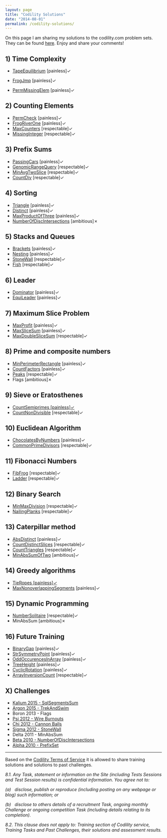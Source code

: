 ```yaml
---
layout: page
title: "Codility Solutions"
date: "2014-08-01"
permalink: /codility-solutions/
---
```


On this page I am sharing my solutions to the codility.com problem sets. They can be found [here](https://codility.com/programmers/lessons/ "Codility Lessons"). Enjoy and share your comments!

## 1) Time Complexity

- [TapeEquilibrium](http://www.martinkysel.com/codility-tape-equilibrium-solution/ "Codility ‘Tape Equilibrium’ Solution") \[painless\]✓  
    
- [FrogJmp](http://www.martinkysel.com/codility-frogjmp-solution/ "Codility ‘FrogJmp’ Solution") \[painless\]✓
- [PermMissingElem](http://www.martinkysel.com/codility-permmissingelem-solution/ "Codility ‘PermMissingElem’ Solution") \[painless\]✓

## 2) Counting Elements

- [PermCheck](http://www.martinkysel.com/codility-permcheck-solution/ "Codility ‘PermCheck’ Solution") \[painless\]✓
- [FrogRiverOne](http://www.martinkysel.com/codility-frogriverone-solution/ "Codility ‘FrogRiverOne’ Solution") \[painless\]✓
- [MaxCounters](http://www.martinkysel.com/codility-maxcounters-solution/ "Codility ‘MaxCounters’ Solution") \[respectable\]✓
- [MissingInteger](http://www.martinkysel.com/codility-missinginteger-solution/ "Codility ‘MissingInteger’ Solution") \[respectable\]✓

## 3) Prefix Sums

- [PassingCars](http://www.martinkysel.com/codility-passingcars-solution/ "Codility ‘PassingCars’ Solution") \[painless\]✓
- [GenomicRangeQuery](http://www.martinkysel.com/codility-genomicrangequery-solution/ "Codility ‘GenomicRangeQuery’ Solution") \[respectable\]✓
- [MinAvgTwoSlice](http://www.martinkysel.com/codility-minavgtwoslice-solution/ "Codility ‘MinAvgTwoSlice’ Solution") \[respectable\]✓
- [CountDiv](http://www.martinkysel.com/codility-countdiv-solution/ "Codility ‘CountDiv’ Solution") \[respectable\]✓

## 4) Sorting

- [Triangle](http://www.martinkysel.com/codility-triangle-solution/ "Codility ‘Triangle’ Solution") \[painless\]✓
- [Distinct](http://www.martinkysel.com/codility-distinct-solution/ "Codility ‘Distinct’ Solution") \[painless\]✓
- [MaxProductOfThree](http://www.martinkysel.com/codility-maxproductofthree-solution/ "Codility ‘MaxProductOfThree’ Solution") \[painless\]✓
- [NumberOfDiscIntersections](http://www.martinkysel.com/codility-number-of-disc-intersections-2010-beta-solution/) \[ambitious\]✗

## 5) Stacks and Queues

- [Brackets](http://www.martinkysel.com/codility-brackets-solution/ "Codility ‘Brackets’ Solution") \[painless\]✓
- [Nesting](http://www.martinkysel.com/codility-nesting-solution/ "Codility ‘Nesting’ Solution") \[painless\]✓
- [StoneWall](http://www.martinkysel.com/codility-stonewall-solution/ "Codility ‘StoneWall’ Solution") \[respectable\]✓
- [Fish](http://www.martinkysel.com/codility-fish-solution/ "Codility ‘Fish’ Solution") \[respectable\]✓

## 6) Leader

- [Dominator](http://www.martinkysel.com/codility-dominator-solution/ "Codility ‘Dominator’ Solution") \[painless\]✓
- [EquiLeader](http://www.martinkysel.com/codility-equileader-solution/ "Codility ‘EquiLeader’ Solution") \[painless\]✓

## 7) Maximum Slice Problem

- [MaxProfit](http://www.martinkysel.com/codility-maxprofit-solution/ "Codility ‘MaxProfit’ Solution") \[painless\]✓
- [MaxSliceSum](http://www.martinkysel.com/codility-maxslicesum-solution-2/ "Codility ‘MaxSliceSum’ Solution") \[painless\]✓
- [MaxDoubleSliceSum](http://www.martinkysel.com/codility-maxdoubleslicesum-solution/ "Codility ‘MaxDoubleSliceSum’ Solution") \[respectable\]✓

## 8) Prime and composite numbers

- [MinPerimeterRectangle](http://www.martinkysel.com/codility-minperimeterrectangle-solution/ "Min Perimeter Rectangle") \[painless\]✓
- [CountFactors](http://www.martinkysel.com/codility-count-factors-solution/ "Codility 'Count Factors' Solution") \[painless\]✓
- [Peaks](http://www.martinkysel.com/codility-peaks-solution/%20 "Codility 'Peaks' Solution") \[respectable\]✓
- Flags \[ambitious\]✗

## 9) Sieve or Eratosthenes

- [CountSemiprimes \[painless\]✓](http://www.martinkysel.com/codility-countsemiprimes-solution/ "Codility ‘CountSemiprimes’ Solution")
- [CountNonDivisible](http://www.martinkysel.com/codility-countnondivisible-solution/ "Codility ‘CountNonDivisible’ Solution") \[respectable\]✓

## 10) Euclidean Algorithm

- [ChocolatesByNumbers](http://www.martinkysel.com/codility-chocolatesbynumbers-solution/ "Codility ‘ChocolatesByNumbers’ Solution") \[painless\]✓
- [CommonPrimeDivisors](http://www.martinkysel.com/codility-commonprimedivisors-solution/ "Codility ‘CommonPrimeDivisors’ Solution") \[respectable\]✓

## 11) Fibonacci Numbers

- [FibFrog](http://www.martinkysel.com/codility-fibfrog-solution/ "Codility ‘FibFrog’ Solution") \[respectable\]✓
- [Ladder](http://www.martinkysel.com/codility-ladder-solution/ "Codility ‘Ladder’ Solution") \[respectable\]✓

## 12) Binary Search

- [MinMaxDivision](http://www.martinkysel.com/codility-minmaxdivision-solution/ "Codility ‘MinMaxDivision’ Solution") \[respectable\]✓
- [NailingPlanks](http://www.martinkysel.com/codility-nailingplanks-solution/ "Codility ‘NailingPlanks’ Solution") \[respectable\]✓

## 13) Caterpillar method

- [AbsDistinct](http://www.martinkysel.com/codility-absdistinct-solution/ "Codility ‘AbsDistinct’ Solution") \[painless\]✓
- [CountDistinctSlices](http://www.martinkysel.com/codility-countdistinctslices-solution/ "Codility ‘CountDistinctSlices’ Solution") \[respectable\]✓
- [CountTriangles](http://www.martinkysel.com/codility-counttriangles-solution/ "Codility ‘CountTriangles’ Solution") \[respectable\]✓
- [MinAbsSumOfTwo](http://www.martinkysel.com/codility-minabssumoftwo-solution/ "Codility ‘MinAbsSumOfTwo’ Solution") \[ambitious\]✓

## 14) Greedy algorithms

- [TieRopes \[painless\]✓](http://www.martinkysel.com/codility-tieropes-solution/ "Codility ‘TieRopes’ Solution")
- [MaxNonoverlappingSegments](http://www.martinkysel.com/codility-max-nonoverlapping-segments-solution/ "Codility ‘Max Nonoverlapping Segments’ Solution") \[painless\]✓

## 15) Dynamic Programming

- [NumberSolitaire](http://www.martinkysel.com/codility-numbersolitaire-solution/ "Codility ‘NumberSolitaire’ Solution") \[respectable\]✓
- MinAbsSum \[ambitious\]✗

## 16) Future Training

- [BinaryGap](http://www.martinkysel.com/codility-binarygap-solution/ "Codility ‘BinaryGap’ Solution") \[painless\]✓
- [StrSymmetryPoint](http://www.martinkysel.com/codility-str-symmetry-point-solution/ "Codility ‘Str Symmetry Point’ Solution") \[painless\]✓
- [OddOccurencesInArray](http://www.martinkysel.com/codility-oddoccurrencesinarray-solution/ "Codility ‘OddOccurrencesInArray’ Solution") \[painless\]✓
- [TreeHeight](http://www.martinkysel.com/codility-treeheight-solution/ "Codility ‘TreeHeight’ Solution") \[painless\]✓
- [CyclicRotation](http://www.martinkysel.com/codility-cyclicrotation-solution/) \[painless\]✓
- [ArrayInversionCount](http://www.martinkysel.com/codility-arrayinversioncount-solution/ "Codility ‘ArrayInversionCount’ Solution") \[respectable\]✓

## X) Challenges

- [Kalium 2015 - SqlSegmentsSum](http://www.martinkysel.com/codility-sqlsegmentssum-kalium-2015-solution/)
- [Argon 2015 - TrekAndSwim](http://www.martinkysel.com/codility-trekandswim-2015-argon-solution/)
- Boron 2013 - Flags
- [Psi 2012 - Wire Burnouts](http://www.martinkysel.com/codility-wireburnouts-2012-psi-solution/ "Codility ‘WireBurnouts’ 2012 Psi Solution")
- [Chi 2012 - Cannon Balls](http://www.martinkysel.com/codility-cannonballs-2012-chi-solution/)
- [Sigma 2012 - StoneWall](http://www.martinkysel.com/codility-stonewall-solution/ "Codility ‘StoneWall’ Solution")
- Delta 2011 - MinAbsSum
- [Beta 2010 - NumberOfDiscIntersections](http://www.martinkysel.com/codility-number-of-disc-intersections-2010-beta-solution/)
- [Alpha 2010 - PrefixSet](http://www.martinkysel.com/codility-prefixset-2010-alpha-solution/ "Codility ‘PrefixSet’ 2010 Alpha Solution")

* * *

Based on the [Codility Terms of Service](https://codility.com/terms-of-service-for-programmers) it is allowed to share training solutions and solutions to past challenges.

_8.1.  Any Task, statement or information on the Site (including Tests Sessions and Test Session results) is confidential information. You agree not to:_

_(a)   disclose, publish or reproduce (including posting on any webpage or blog) such information; or_

_(b)   disclose to others details of a recruitment Task, ongoing monthly Challenge or ongoing competition Task (including details relating to its completion)._

_8.2.  This clause does not apply to: Training section of Codility service, Training Tasks and Past Challenges, their solutions and assessment results._

